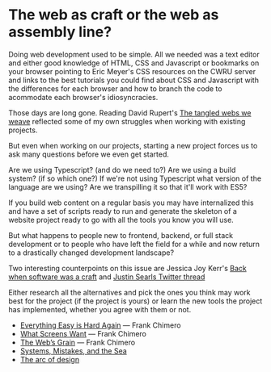# The web as craft or the web as assembly line?

Doing web development used to be simple. All we needed was a text editor and either good knowledge of HTML, CSS and Javascript or bookmarks on your browser pointing to Eric Meyer's CSS resources on the CWRU server and links to the best tutorials you could find about CSS and Javascript with the differences for each browser and how to branch the code to acommodate each browser's idiosyncracies.

Those days are long gone. Reading David Rupert's [The tangled webs we weave](https://daverupert.com/2020/09/tangled-webs/) reflected some of my own struggles when working with existing projects.

But even when working on our projects, starting a new project forces us to ask many questions before we even get started.

Are we using Typescript? (and do we need to?) Are we using a build system? (if so which one?) If we're not using Typescript what version of the language are we using? Are we transpilling it so that it'll work with ES5?

If you build web content on a regular basis you may have internalized this and have a set of scripts ready to run and generate the skeleton of a website project ready to go with all the tools you know you will use.

But what happens to people new to frontend, backend, or full stack development or to people who have left the field for a while and now return to a drastically changed development landscape?

Two interesting counterpoints on this issue are Jessica Joy Kerr's [Back when software was a craft](https://jessitron.com/2020/08/04/back-when-software-was-a-craft/) and [Justin Searls Twitter thread](https://twitter.com/searls/status/1293933781171286016)

Either research all the alternatives and pick the ones you think may work best for the project (if the project is yours) or learn the new tools the project has implemented, whether you agree with them or not.

* [Everything Easy is Hard Again](https://frankchimero.com/blog/2018/everything-easy/) &mdash; Frank Chimero
* [What Screens Want](https://frankchimero.com/blog/2013/what-screens-want/) &mdash; Frank Chimero
* [The Web’s Grain](https://frankchimero.com/blog/2015/the-webs-grain/) &mdash; Frank Chimero
* [Systems, Mistakes, and the Sea](https://www.robinrendle.com/essays/systems-mistakes-and-the-sea)
* [The arc of design](https://www.robinrendle.com/essays/the-arc-of-design)
